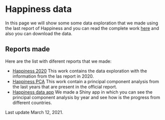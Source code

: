 
# Happiness data

In this page we will show some some data exploration that we made using the last report of Happiness and you can read the complete work [here](https://worldhappiness.report/ed/2020/#read) and also you can download the data.

## Reports made

Here are the list with diferent reports that we made:

* [Happiness 2020](https://datafeast71.github.io/Happiness_2020/Happiness_2020.html) This work contains the data exploration with the information from the las report in 2020.
* [Happiness PCA](https://datafeast71.github.io/Happiness_2020/Happiness_PCA.html) This work contain a principal component analysis from the last years that are present in the official report.
* [Happiness data app](https://datafeast71.shinyapps.io/Happiness/) We made a Shiny app in which you can see the principal component analysis by year and see how is the progress from different countries. 

Last update March 12, 2021.
